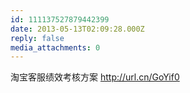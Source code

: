 ```yaml
---
id: 111137527879442399
date: 2013-05-13T02:09:28.000Z
reply: false
media_attachments: 0
---
```


淘宝客服绩效考核方案 http://url.cn/GoYif0 

